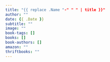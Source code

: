 ```yaml
---
title: "{{ replace .Name "-" " " | title }}"
author: ""
date: {{ .Date }}
subtitle: ""
image: ""
book-tags: []
books: []
book-authors: []
amazon: ""
thriftbooks: ""
---
```

